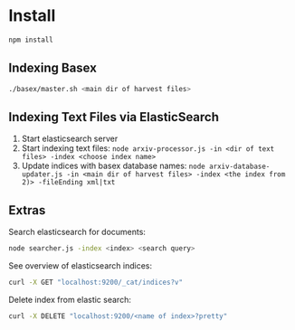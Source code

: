 # Install
```bash
npm install
```

## Indexing Basex
```bash
./basex/master.sh <main dir of harvest files>
```

## Indexing Text Files via ElasticSearch
1) Start elasticsearch server
2) Start indexing text files: `node arxiv-processor.js -in <dir of text files> -index <choose index name>`
3) Update indices with basex database names: `node arxiv-database-updater.js -in <main dir of harvest files> -index <the index from 2)> -fileEnding xml|txt`

## Extras
Search elasticsearch for documents:
```bash
node searcher.js -index <index> <search query>
```

See overview of elasticsearch indices:
```bash
curl -X GET "localhost:9200/_cat/indices?v"
```

Delete index from elastic search:
```bash
curl -X DELETE "localhost:9200/<name of index>?pretty"
```